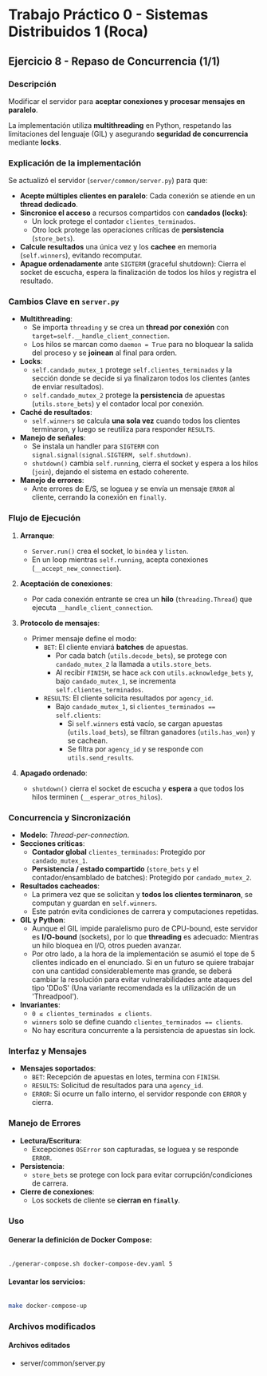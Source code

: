 # Trabajo Práctico 0 - Sistemas Distribuidos 1 (Roca)

## Ejercicio 8 - Repaso de Concurrencia (1/1)

### Descripción

Modificar el servidor para **aceptar conexiones y procesar mensajes en paralelo**.

La implementación utiliza **multithreading** en Python, respetando las limitaciones del lenguaje (GIL) y asegurando **seguridad de concurrencia** mediante **locks**.

### Explicación de la implementación

Se actualizó el servidor (`server/common/server.py`) para que:
- **Acepte múltiples clientes en paralelo**: Cada conexión se atiende en un **thread dedicado**.
- **Sincronice el acceso** a recursos compartidos con **candados (locks)**:
  - Un lock protege el contador `clientes_terminados`.
  - Otro lock protege las operaciones críticas de **persistencia** (`store_bets`).
- **Calcule resultados** una única vez y los **cachee** en memoria (`self.winners`), evitando recomputar.
- **Apague ordenadamente** ante `SIGTERM` (graceful shutdown): Cierra el socket de escucha, espera la finalización de todos los hilos y registra el resultado.


### Cambios Clave en `server.py`

- **Multithreading**: 
  - Se importa `threading` y se crea un **thread por conexión** con `target=self.__handle_client_connection`.
  - Los hilos se marcan como `daemon = True` para no bloquear la salida del proceso y se **joinean** al final para orden.
- **Locks**:
  - `self.candado_mutex_1` protege `self.clientes_terminados` y la sección donde se decide si ya finalizaron todos los clientes (antes de enviar resultados).
  - `self.candado_mutex_2` protege la **persistencia** de apuestas (`utils.store_bets`) y el contador local por conexión.
- **Caché de resultados**:
  - `self.winners` se calcula **una sola vez** cuando todos los clientes terminaron, y luego se reutiliza para responder `RESULTS`.
- **Manejo de señales**:
  - Se instala un handler para `SIGTERM` con `signal.signal(signal.SIGTERM, self.shutdown)`.
  - `shutdown()` cambia `self.running`, cierra el socket y espera a los hilos (`join`), dejando el sistema en estado coherente.
- **Manejo de errores**:
  - Ante errores de E/S, se loguea y se envía un mensaje `ERROR` al cliente, cerrando la conexión en `finally`.

### Flujo de Ejecución

1. **Arranque**:
   - `Server.run()` crea el socket, lo `bind`ea y `listen`.
   - En un loop mientras `self.running`, acepta conexiones (`__accept_new_connection`).

2. **Aceptación de conexiones**:
   - Por cada conexión entrante se crea un **hilo** (`threading.Thread`) que ejecuta `__handle_client_connection`.

3. **Protocolo de mensajes**:
   - Primer mensaje define el modo:
     - `BET`: El cliente enviará **batches** de apuestas.
       - Por cada batch (`utils.decode_bets`), se protege con `candado_mutex_2` la llamada a `utils.store_bets`.
       - Al recibir `FINISH`, se hace `ack` con `utils.acknowledge_bets` y, bajo `candado_mutex_1`, se incrementa `self.clientes_terminados`.
     - `RESULTS`: El cliente solicita resultados por `agency_id`.
       - Bajo `candado_mutex_1`, si `clientes_terminados == self.clients`:
         - Si `self.winners` está vacío, se cargan apuestas (`utils.load_bets`), se filtran ganadores (`utils.has_won`) y se cachean.
         - Se filtra por `agency_id` y se responde con `utils.send_results`.

4. **Apagado ordenado**:
   - `shutdown()` cierra el socket de escucha y **espera** a que todos los hilos terminen (`__esperar_otros_hilos`).

### Concurrencia y Sincronización

- **Modelo**: *Thread-per-connection*.
- **Secciones críticas**:
  - **Contador global** `clientes_terminados`: Protegido por `candado_mutex_1`.
  - **Persistencia / estado compartido** (`store_bets` y el contador/ensamblado de batches): Protegido por `candado_mutex_2`.
- **Resultados cacheados**:
  - La primera vez que se solicitan y **todos los clientes terminaron**, se computan y guardan en `self.winners`.
  - Este patrón evita condiciones de carrera y computaciones repetidas.
- **GIL y Python**:
  - Aunque el GIL impide paralelismo puro de CPU-bound, este servidor es **I/O-bound** (sockets), por lo que **threading** es adecuado: Mientras un hilo bloquea en I/O, otros pueden avanzar.
  - Por otro lado, a la hora de la implementación se asumió el tope de 5 clientes indicado en el enunciado. Si en un futuro se quiere trabajar con una cantidad considerablemente mas grande, se deberá cambiar la resolución para evitar vulnerabilidades ante ataques del tipo 'DDoS' (Una variante recomendada es la utilización de un 'Threadpool').
- **Invariantes**:
  - `0 ≤ clientes_terminados ≤ clients`.
  - `winners` solo se define cuando `clientes_terminados == clients`.
  - No hay escritura concurrente a la persistencia de apuestas sin lock.

### Interfaz y Mensajes

- **Mensajes soportados**:
  - `BET`: Recepción de apuestas en lotes, termina con `FINISH`.
  - `RESULTS`: Solicitud de resultados para una `agency_id`.
  - `ERROR`: Si ocurre un fallo interno, el servidor responde con `ERROR` y cierra.

### Manejo de Errores

- **Lectura/Escritura**:
  - Excepciones `OSError` son capturadas, se loguea y se responde `ERROR`.
- **Persistencia**:
  - `store_bets` se protege con lock para evitar corrupción/condiciones de carrera.
- **Cierre de conexiones**:
  - Los sockets de cliente se **cierran en `finally`**.

### Uso

#### Generar la definición de Docker Compose:

```bash

./generar-compose.sh docker-compose-dev.yaml 5

```

#### Levantar los servicios:

```bash

make docker-compose-up  

```

### Archivos modificados

#### Archivos editados

- server/common/server.py
